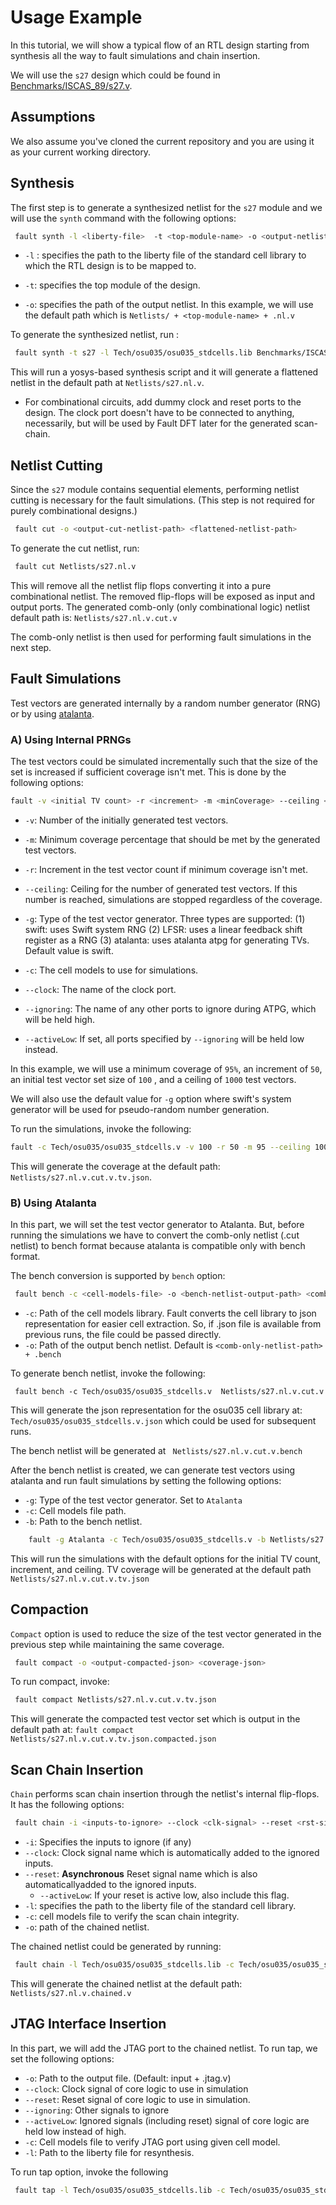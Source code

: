 # Usage Example

In this tutorial, we will show a typical flow of an RTL design starting from
synthesis all the way to fault simulations and chain insertion.

We will use the `s27` design which could be found in
[Benchmarks/ISCAS_89/s27.v](https://github.com/AUCOHL/Fault/blob/master/Benchmarks/ISCAS_89/s27.v).

## Assumptions

We also assume you've cloned the current repository and you are using it as your
current working directory.

## Synthesis

The first step is to generate a synthesized netlist for the `s27` module and we
will use the `synth` command with the following options:

```bash
 fault synth -l <liberty-file>  -t <top-module-name> -o <output-netlist-path> <RTL-design-path> 
```

- `-l` : specifies the path to the liberty file of the standard cell library to
  which the RTL design is to be mapped to.

- `-t`: specifies the top module of the design.

- `-o`: specifies the path of the output netlist. In this example, we will use
  the default path which is `Netlists/ + <top-module-name> + .nl.v`

To generate the synthesized netlist, run :

```bash
 fault synth -t s27 -l Tech/osu035/osu035_stdcells.lib Benchmarks/ISCAS_89/s27.v
```

This will run a yosys-based synthesis script and it will generate a flattened
netlist in the default path at `Netlists/s27.nl.v`.

- For combinational circuits, add dummy clock and reset ports to the design. The
  clock port doesn't have to be connected to anything, necessarily, but will be
  used by Fault DFT later for the generated scan-chain.

## Netlist Cutting

Since the `s27` module contains sequential elements, performing netlist cutting
is necessary for the fault simulations. (This step is not required for purely
combinational designs.)

```bash
 fault cut -o <output-cut-netlist-path> <flattened-netlist-path> 
```

To generate the cut netlist, run:

```bash
 fault cut Netlists/s27.nl.v
```

This will remove all the netlist flip flops converting it into a pure
combinational netlist. The removed flip-flops will be exposed as input and
output ports. The generated comb-only (only combinational logic) netlist default
path is: `Netlists/s27.nl.v.cut.v `

The comb-only netlist is then used for performing fault simulations in the next
step.

## Fault Simulations

Test vectors are generated internally by a random number generator (RNG) or by
using [atalanta](https://github.com/hsluoyz/Atalanta).

### A) Using Internal PRNGs

The test vectors could be simulated incrementally such that the size of the set
is increased if sufficient coverage isn't met. This is done by the following
options:

```bash
fault -v <initial TV count> -r <increment> -m <minCoverage> --ceiling <TV count ceiling> -c <cell models> --clock <clock port> --reset <reset port> [--ignoring <ignored port 1> [--ignoring <ignored port 2> ] ] [ --activeLow] <netlist> 
```

- `-v`: Number of the initially generated test vectors.

- `-m`: Minimum coverage percentage that should be met by the generated test
  vectors.

- `-r`: Increment in the test vector count if minimum coverage isn't met.

- `--ceiling`: Ceiling for the number of generated test vectors. If this number
  is reached, simulations are stopped regardless of the coverage.

- `-g`: Type of the test vector generator. Three types are supported: (1) swift:
  uses Swift system RNG (2) LFSR: uses a linear feedback shift register as a RNG
  (3) atalanta: uses atalanta atpg for generating TVs. Default value is swift.

- `-c`: The cell models to use for simulations.

- `--clock`: The name of the clock port.

- `--ignoring`: The name of any other ports to ignore during ATPG, which will
  be held high.

- `--activeLow`: If set, all ports specified by `--ignoring` will be held low
  instead.

In this example, we will use a minimum coverage of `95%`, an increment of `50`,
an initial test vector set size of `100` , and a ceiling of `1000` test vectors.

We will also use the default value for `-g` option where swift's system
generator will be used for pseudo-random number generation.

To run the simulations, invoke the following:

```bash
fault -c Tech/osu035/osu035_stdcells.v -v 100 -r 50 -m 95 --ceiling 1000 --clock CK --ignoring reset Netlists/s27.nl.v.cut.v
```

This will generate the coverage at the default path:
`Netlists/s27.nl.v.cut.v.tv.json`.

### B) Using Atalanta

In this part, we will set the test vector generator to Atalanta. But, before
running the simulations we have to convert the comb-only netlist (.cut netlist)
to bench format because atalanta is compatible only with bench format.

The bench conversion is supported by `bench` option:

```bash
 fault bench -c <cell-models-file> -o <bench-netlist-output-path> <comb-only-netlist-path>
```

- `-c`: Path of the cell models library. Fault converts the cell library to json
  representation for easier cell extraction. So, if .json file is available from
  previous runs, the file could be passed directly.
- `-o`: Path of the output bench netlist. Default is
  `<comb-only-netlist-path> + .bench`

To generate bench netlist, invoke the following:

```
 fault bench -c Tech/osu035/osu035_stdcells.v  Netlists/s27.nl.v.cut.v
```

This will generate the json representation for the osu035 cell library at:
`Tech/osu035/osu035_stdcells.v.json` which could be used for subsequent runs.

The bench netlist will be generated at ` Netlists/s27.nl.v.cut.v.bench`

After the bench netlist is created, we can generate test vectors using atalanta
and run fault simulations by setting the following options:

- `-g`: Type of the test vector generator. Set to `Atalanta`
- `-c`: Cell models file path.
- `-b`: Path to the bench netlist.

```bash
    fault -g Atalanta -c Tech/osu035/osu035_stdcells.v -b Netlists/s27.nl.v.cut.v.bench Netlists/s27.nl.v.cut.v
```

This will run the simulations with the default options for the initial TV count,
increment, and ceiling. TV coverage will be generated at the default path
`Netlists/s27.nl.v.cut.v.tv.json`

## Compaction

`Compact` option is used to reduce the size of the test vector generated in the
previous step while maintaining the same coverage.

```bash
 fault compact -o <output-compacted-json> <coverage-json>
```

To run compact, invoke:

```bash
 fault compact Netlists/s27.nl.v.cut.v.tv.json
```

This will generate the compacted test vector set which is output in the default
path at: `fault compact Netlists/s27.nl.v.cut.v.tv.json.compacted.json`

## Scan Chain Insertion

`Chain` performs scan chain insertion through the netlist's internal flip-flops.
It has the following options:

```bash
 fault chain -i <inputs-to-ignore> --clock <clk-signal> --reset <rst-signal> -l <liberty-file> -c <cell-models-file> -o <path-to-chained-netlist> <flattened-netlist-path>
```

- `-i`: Specifies the inputs to ignore (if any)
- `--clock`: Clock signal name which is automatically added to the ignored
  inputs.
- `--reset`: **Asynchronous** Reset signal name which is also automaticallyadded
  to the ignored inputs.
  - `--activeLow`: If your reset is active low, also include this flag.
- `-l`: specifies the path to the liberty file of the standard cell library.
- `-c`: cell models file to verify the scan chain integrity.
- `-o`: path of the chained netlist.

The chained netlist could be generated by running:

```bash
 fault chain -l Tech/osu035/osu035_stdcells.lib -c Tech/osu035/osu035_stdcells.v --clock CK --reset reset Netlists/s27.nl.v
```

This will generate the chained netlist at the default path:
`Netlists/s27.nl.v.chained.v`

## JTAG Interface Insertion

In this part, we will add the JTAG port to the chained netlist. To run tap, we
set the following options:

- `-o`: Path to the output file. (Default: input + .jtag.v)
- `--clock`: Clock signal of core logic to use in simulation
- `--reset`: Reset signal of core logic to use in simulation.
- `--ignoring`: Other signals to ignore
- `--activeLow`: Ignored signals (including reset) signal of core logic are held
  low instead of high.
- `-c`: Cell models file to verify JTAG port using given cell model.
- `-l`: Path to the liberty file for resynthesis.

To run tap option, invoke the following

```bash
 fault tap -l Tech/osu035/osu035_stdcells.lib -c Tech/osu035/osu035_stdcells.v -l Tech/osu035/osu035_stdcells.lib -c Tech/osu035/osu035_stdcells.v --clock CK --reset reset Netlists/s27.nl.v.chained.v
```
